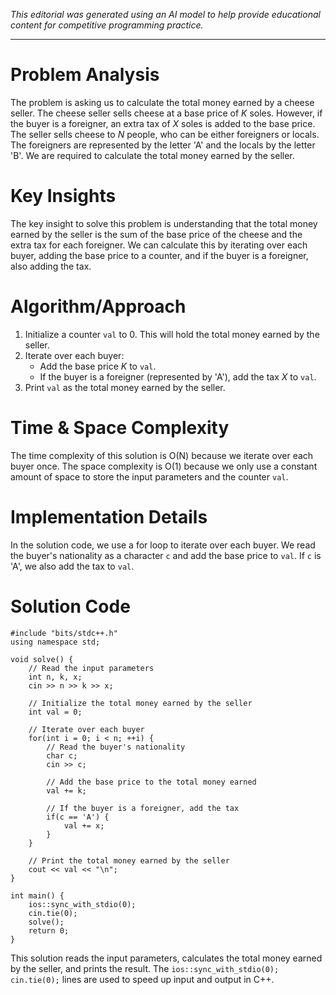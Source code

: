 *This editorial was generated using an AI model to help provide educational content for competitive programming practice.*

---

# Problem Analysis
The problem is asking us to calculate the total money earned by a cheese seller. The cheese seller sells cheese at a base price of $K$ soles. However, if the buyer is a foreigner, an extra tax of $X$ soles is added to the base price. The seller sells cheese to $N$ people, who can be either foreigners or locals. The foreigners are represented by the letter 'A' and the locals by the letter 'B'. We are required to calculate the total money earned by the seller.

# Key Insights
The key insight to solve this problem is understanding that the total money earned by the seller is the sum of the base price of the cheese and the extra tax for each foreigner. We can calculate this by iterating over each buyer, adding the base price to a counter, and if the buyer is a foreigner, also adding the tax.

# Algorithm/Approach
1. Initialize a counter `val` to 0. This will hold the total money earned by the seller.
2. Iterate over each buyer:
   - Add the base price $K$ to `val`.
   - If the buyer is a foreigner (represented by 'A'), add the tax $X$ to `val`.
3. Print `val` as the total money earned by the seller.

# Time & Space Complexity
The time complexity of this solution is O(N) because we iterate over each buyer once. The space complexity is O(1) because we only use a constant amount of space to store the input parameters and the counter `val`.

# Implementation Details
In the solution code, we use a for loop to iterate over each buyer. We read the buyer's nationality as a character `c` and add the base price to `val`. If `c` is 'A', we also add the tax to `val`.

# Solution Code
```cpp11-gcc
#include "bits/stdc++.h"
using namespace std;

void solve() {
    // Read the input parameters
    int n, k, x;
    cin >> n >> k >> x;

    // Initialize the total money earned by the seller
    int val = 0;

    // Iterate over each buyer
    for(int i = 0; i < n; ++i) {
        // Read the buyer's nationality
        char c;
        cin >> c;

        // Add the base price to the total money earned
        val += k;

        // If the buyer is a foreigner, add the tax
        if(c == 'A') {
            val += x;
        }
    }

    // Print the total money earned by the seller
    cout << val << "\n";
}

int main() {
    ios::sync_with_stdio(0);
    cin.tie(0);
    solve();
    return 0;
}
```
This solution reads the input parameters, calculates the total money earned by the seller, and prints the result. The `ios::sync_with_stdio(0); cin.tie(0);` lines are used to speed up input and output in C++.
